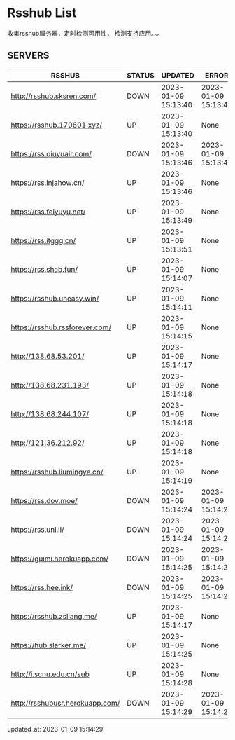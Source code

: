 # Rsshub List

收集rsshub服务器，定时检测可用性， 检测支持应用。。。


## SERVERS

|  RSSHUB   | STATUS  | UPDATED  | ERROR  | TWITTER |  
|  ----  | ----  | ----  | ----  | ---- |  
| http://rsshub.sksren.com/ | DOWN | 2023-01-09 15:13:40 | 2023-01-09 15:13:40 |  
| https://rsshub.170601.xyz/ | UP | 2023-01-09 15:13:40 | None |OK|  
| https://rss.qiuyuair.com/ | DOWN | 2023-01-09 15:13:46 | 2023-01-09 15:13:46 |  
| https://rss.injahow.cn/ | UP | 2023-01-09 15:13:46 | None ||  
| https://rss.feiyuyu.net/ | UP | 2023-01-09 15:13:49 | None |OK|  
| https://rss.itggg.cn/ | UP | 2023-01-09 15:13:51 | None ||  
| https://rss.shab.fun/ | UP | 2023-01-09 15:14:07 | None |OK|  
| https://rsshub.uneasy.win/ | UP | 2023-01-09 15:14:11 | None |OK|  
| https://rsshub.rssforever.com/ | UP | 2023-01-09 15:14:15 | None |OK|  
| http://138.68.53.201/ | UP | 2023-01-09 15:14:17 | None ||  
| http://138.68.231.193/ | UP | 2023-01-09 15:14:18 | None ||  
| http://138.68.244.107/ | UP | 2023-01-09 15:14:18 | None ||  
| http://121.36.212.92/ | UP | 2023-01-09 15:14:18 | None ||  
| https://rsshub.liumingye.cn/ | UP | 2023-01-09 15:14:19 | None |OK|  
| https://rss.dov.moe/ | DOWN | 2023-01-09 15:14:24 | 2023-01-09 15:14:24 |  
| https://rss.unl.li/ | DOWN | 2023-01-09 15:14:24 | 2023-01-09 15:14:24 |  
| https://guimi.herokuapp.com/ | DOWN | 2023-01-09 15:14:25 | 2023-01-09 15:14:25 |  
| https://rss.hee.ink/ | DOWN | 2023-01-09 15:14:25 | 2023-01-09 15:14:25 |  
| https://rsshub.zsliang.me/ | UP | 2023-01-09 15:14:17 | None |OK|  
| https://hub.slarker.me/ | UP | 2023-01-09 15:14:25 | None |OK|  
| http://i.scnu.edu.cn/sub | UP | 2023-01-09 15:14:28 | None ||  
| http://rsshubusr.herokuapp.com/ | DOWN | 2023-01-09 15:14:29 | 2023-01-09 15:14:29 |  
  

updated_at: 2023-01-09 15:14:29  
